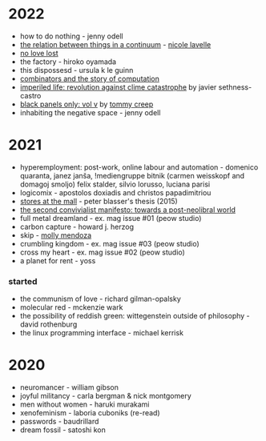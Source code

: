 # 2022

* how to do nothing - jenny odell
* [the relation between things in a continuum](https://www.flowerflowerpress.press/shop/the-relation-between-things-in-a-continuum) - [nicole lavelle](https://www.nicolelavelle.com/)
* [no love lost](https://shop.peowstudio.com/collections/books/products/copy-of-brush-paradise)
* the factory - hiroko oyamada
* this dispossesd - ursula k le guinn
* [combinators and the story of computation](https://writings.stephenwolfram.com/2020/12/combinators-and-the-story-of-computation/)
* [imperiled life: revolution against clime catastrophe](https://www.akpress.org/imperiledlife.html) by javier sethness-castro
* [black panels only: vol v](https://tommycreep.bandcamp.com/merch/black-panels-only-eurorack-zine-issue-v) by [tommy creep](https://tommycreep.bandcamp.com/)
* inhabiting the negative space - jenny odell

# 2021

* hyperemployment: post-work, online labour and automation - domenico quaranta, janez janša, !mediengruppe bitnik (carmen weisskopf and domagoj smoljo) felix stalder, silvio lorusso, luciana parisi
* logicomix - apostolos doxiadis and christos papadimitriou
* [stores at the mall](https://digitalcollections.wesleyan.edu/object/ir-2556) - peter blasser's thesis (2015)
* [the second convivialist manifesto: towards a post-neolibral world](https://online.ucpress.edu/cs/article/1/1/12721/112920/THE-SECOND-CONVIVIALIST-MANIFESTO-Towards-a-Post)
* full metal dreamland - ex. mag issue #01 (peow studio)
* carbon capture - howard j. herzog
* skip - [molly mendoza](www.mollymendoza.com)
* crumbling kingdom - ex. mag issue #03 (peow studio)
* cross my heart - ex. mag issue #02 (peow studio)
* a planet for rent - yoss

### started
* the communism of love - richard gilman-opalsky
* molecular red - mckenzie wark
* the possibility of reddish green: wittegenstein outside of philosophy - david rothenburg
* the linux programming interface - michael kerrisk

# 2020

* neuromancer - william gibson
* joyful militancy - carla bergman & nick montgomery
* men without women - haruki murakami
* xenofeminism - laboria cuboniks (re-read)
* passwords - baudrillard
* dream fossil - satoshi kon
